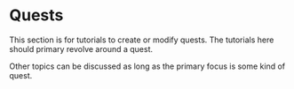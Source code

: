 # Quests

This section is for tutorials to create or modify quests. The tutorials here should primary revolve around a quest.

Other topics can be discussed as long as the primary focus is some kind of quest.